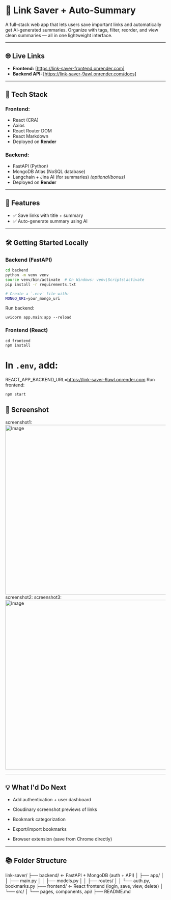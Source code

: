 # 🔗 Link Saver + Auto-Summary

A full-stack web app that lets users save important links and automatically get AI-generated summaries. Organize with tags, filter, reorder, and view clean summaries — all in one lightweight interface.

---

## 🌐 Live Links

- **Frontend:** [https://link-saver-frontend.onrender.com]
- **Backend API:** [https://link-saver-9awl.onrender.com/docs]

---

## 🧰 Tech Stack

### Frontend:
- React (CRA)
- Axios
- React Router DOM
- React Markdown
- Deployed on **Render**

### Backend:
- FastAPI (Python)
- MongoDB Atlas (NoSQL database)
- Langchain + Jina AI (for summaries) *(optional/bonus)*
- Deployed on **Render**

---

## 🚀 Features

- ✅ Save links with title + summary
- ✅ Auto-generate summary using AI

---

## 🛠️ Getting Started Locally

### Backend (FastAPI)
```bash
cd backend
python -m venv venv
source venv/bin/activate  # On Windows: venv\Scripts\activate
pip install -r requirements.txt

# Create a `.env` file with:
MONGO_URI=your_mongo_uri
```
Run backend:
```
uvicorn app.main:app --reload
```

### Frontend (React)
```
cd frontend
npm install
```

# In `.env`, add:
REACT_APP_BACKEND_URL=https://link-saver-9awl.onrender.com
Run frontend:
```
npm start
```

## 📸 Screenshot

screenshot1: <img width="1010" height="533" alt="Image" src="https://github.com/user-attachments/assets/8d7cdab6-195c-41d7-92de-7eaa567fa5df" />
screenshot2:
screenshot3:<img width="1010" height="533" alt="Image" src="https://github.com/user-attachments/assets/8d7cdab6-195c-41d7-92de-7eaa567fa5df" />

---

## 💡 What I'd Do Next
- Add authentication + user dashboard

- Cloudinary screenshot previews of links

- Bookmark categorization

- Export/import bookmarks

- Browser extension (save from Chrome directly)

---

## 📚 Folder Structure

link-saver/
├── backend/          ← FastAPI + MongoDB (auth + API)
│   ├── app/
│   │   ├── main.py
│   │   ├── models.py
│   │   ├── routes/
│   │   └── auth.py, bookmarks.py
├── frontend/         ← React frontend (login, save, view, delete)
│   └── src/
│       └── pages, components, api/
├── README.md
